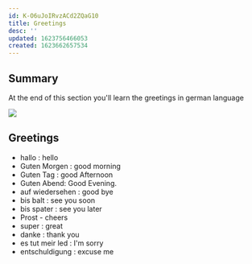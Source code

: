 ```yaml
---
id: K-O6uJoIRvzACd2ZQaG10
title: Greetings
desc: ''
updated: 1623756466053
created: 1623662657534
---
```

## Summary

At the end of this section you'll learn the greetings in german language

![](/assets/images/2021-06-14-15-27-10.png)

## Greetings

- hallo : hello
- Guten Morgen : good morning
- Guten Tag : good Afternoon
- Guten Abend: Good Evening.
- auf wiedersehen : good bye
- bis balt : see you soon
- bis spater : see you later
- Prost - cheers
- super : great
- danke : thank you
- es tut meir led : I'm sorry
- entschuldigung : excuse me



